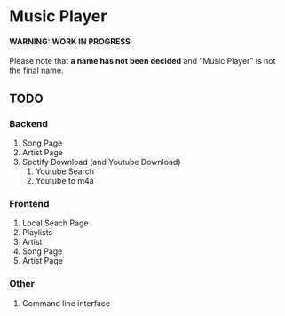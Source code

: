# Music Player<br/>
#### WARNING: WORK IN PROGRESS<br/>

Please note that **a name has not been decided** and "Music Player" is not the final name.<br/>

## TODO<br/>
### Backend<br/>
1. Song Page<br/>
2. Artist Page<br/>
3. Spotify Download (and Youtube Download)<br/>
	1. Youtube Search<br/>
	2. Youtube to m4a<br/>
### Frontend<br/>
1. Local Seach Page<br/>
2. Playlists<br/>
3. Artist<br/>
4. Song Page<br/>
4. Artist Page<br/>
### Other<br/>
1. Command line interface<br/>